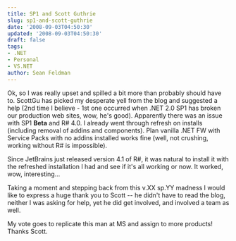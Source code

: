 ```yaml
---
title: SP1 and Scott Guthrie
slug: sp1-and-scott-guthrie
date: '2008-09-03T04:50:30'
updated: '2008-09-03T04:50:30'
draft: false
tags:
- .NET
- Personal
- VS.NET
author: Sean Feldman
---
```



Ok, so I was really upset and spilled a bit more than probably should have to. ScottGu has picked my desperate yell from the blog and suggested a help (2nd time I believe - 1st one occurred when .NET 2.0 SP1 has broken our production web sites, wow, he's good). Apparently there was an issue with SP1 **Beta** and R# 4.0. I already went through refresh on installs (including removal of addins and components). Plan vanilla .NET FW with Service Packs with no addins installed works fine (well, not crushing, working without R# is impossible).

Since JetBrains just released version 4.1 of R#, it was natural to install it with the refreshed installation I had and see if it's all working or now. It worked, wow, interesting...

Taking a moment and stepping back from this v.XX sp.YY madness I would like to express a huge thank you to Scott -- he didn't have to read the blog, neither I was asking for help, yet he did get involved, and involved a team as well.

My vote goes to replicate this man at MS and assign to more products! Thanks Scott.


